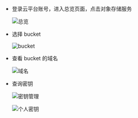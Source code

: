 - 登录云平台账号，进入总览页面，点击对象存储服务

    ![总览](http://imgcache.tcecqpoc.fsphere.cn/image/mc.qcloudimg.com/static/img/b81be7e0ea1ce65a0f6d62574ae0e4d8/6-2-1.png)

- 选择 bucket

    ![bucket](http://imgcache.tcecqpoc.fsphere.cn/image/mc.qcloudimg.com/static/img/8e0bfaf204167564c2c181dfc0494405/6-2-2.png)

- 查看 bucket 的域名

    ![域名](http://imgcache.tcecqpoc.fsphere.cn/image/mc.qcloudimg.com/static/img/ed2cbe5eb24da8ba1cf17711f9ca2689/6-2-3.png)

- 查询密钥

    ![密钥管理](http://imgcache.tcecqpoc.fsphere.cn/image/mc.qcloudimg.com/static/img/412a2c5ab7e7a1aee58bd28b86d14d5c/6-2-4.png)

    ![个人密钥](http://imgcache.tcecqpoc.fsphere.cn/image/mc.qcloudimg.com/static/img/84c529bfa4c79e895c1cbbfbfe4c106b/6-2-5.png)
